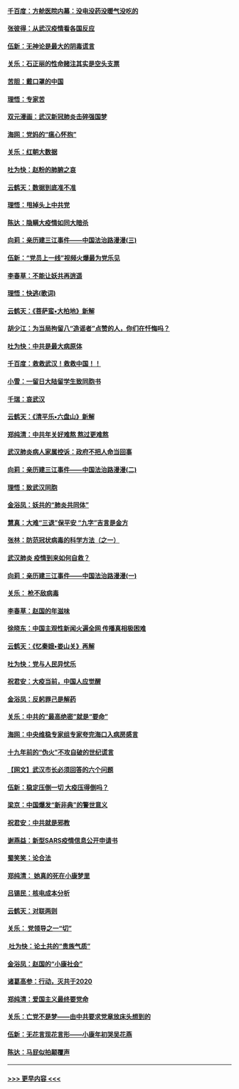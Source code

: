 #### [千百度：方舱医院内幕：没电没药没暖气没吃的](../pages/nsc993/n11850211.md?t=02071322) 
#### [张彼得：从武汉疫情看各国反应](../pages/nsc993/n11850102.md?t=02071322) 
#### [伍新：无神论是最大的阴毒谎言](../pages/nsc993/n11846129.md?t=02071322) 
#### [关乐：石正丽的性命赌注其实是空头支票](../pages/nsc993/n11846109.md?t=02071322) 
#### [苦胆：戴口罩的中国](../pages/nsc993/n11845576.md?t=02071322) 
#### [理悟：专家苦](../pages/nsc993/n11845564.md?t=02071322) 
#### [双元漫画：武汉新冠肺炎击碎强国梦](../pages/nsc993/n11843320.md?t=02071322) 
#### [海网：党妈的“瘟心怀抱”](../pages/nsc993/n11840740.md?t=02071322) 
#### [关乐：红朝大数据](../pages/nsc993/n11840675.md?t=02071322) 
#### [吐为快：赵粉的肺腑之哀](../pages/nsc993/n11840618.md?t=02071322) 
#### [云鹤天：数据到底准不准](../pages/nsc993/n11840325.md?t=02071322) 
#### [理悟：甩掉头上中共党](../pages/nsc993/n11838826.md?t=02071322) 
#### [陈达：隐瞒大疫情如同大暗杀](../pages/nsc993/n11838771.md?t=02071322) 
#### [向莉：亲历建三江事件——中国法治路漫漫(三)](../pages/nsc993/n11831825.md?t=02071322) 
#### [伍新：“党员上一线”视频火爆最为党乐见](../pages/nsc993/n11838200.md?t=02071322) 
#### [李春草：不能让妖共再逍遥](../pages/nsc993/n11838102.md?t=02071322) 
#### [理悟：快逃(歌词)](../pages/nsc993/n11838083.md?t=02071322) 
#### [云鹤天：《菩萨蛮▪大柏地》新解](../pages/nsc993/n11838059.md?t=02071322) 
#### [胡少江：为当局拘留八“造谣者”点赞的人，你们在忏悔吗？](../pages/nsc993/n11836801.md?t=02071322) 
#### [吐为快：中共是最大病原体](../pages/nsc993/n11836748.md?t=02071322) 
#### [千百度：救救武汉！救救中国！！](../pages/nsc993/n11836145.md?t=02071322) 
#### [小雪：一留日大陆留学生致同胞书](../pages/nsc993/n11834624.md?t=02071322) 
#### [千瑞：哀武汉](../pages/nsc993/n11833647.md?t=02071322) 
#### [云鹤天：《清平乐▪六盘山》新解](../pages/nsc993/n11833611.md?t=02071322) 
#### [郑纯清：中共年关好难熬 熬过更难熬](../pages/nsc993/n11833489.md?t=02071322) 
#### [武汉肺炎病人家属控诉：政府不把人命当回事](../pages/nsc993/n11833205.md?t=02071322) 
#### [向莉：亲历建三江事件——中国法治路漫漫(二)](../pages/nsc993/n11829102.md?t=02071322) 
#### [理悟：致武汉同胞](../pages/nsc993/n11831522.md?t=02071322) 
#### [金浴凤：妖共的“肺炎共同体”](../pages/nsc993/n11829448.md?t=02071322) 
#### [慧真：大难“三退”保平安 “九字”吉言是金方](../pages/nsc993/n11829501.md?t=02071322) 
#### [张林：防范冠状病毒的科学方法（之一）](../pages/nsc993/n11828618.md?t=02071322) 
#### [武汉肺炎 疫情到来如何自救？](../pages/nsc993/n11827632.md?t=02071322) 
#### [向莉：亲历建三江事件——中国法治路漫漫(一)](../pages/nsc993/n11827190.md?t=02071322) 
#### [关乐： 枪不敌病毒](../pages/nsc993/n11826746.md?t=02071322) 
#### [李春草：赵国的年滋味](../pages/nsc993/n11826321.md?t=02071322) 
#### [徐晓东：中国主观性新闻火遍全网 传播真相极困难](../pages/nsc993/n11826508.md?t=02071322) 
#### [云鹤天：《忆秦娥▪娄山关》再解](../pages/nsc993/n11824682.md?t=02071322) 
#### [吐为快：党与人民异忧乐](../pages/nsc993/n11824660.md?t=02071322) 
#### [祝君安：大疫当前，中国人应觉醒](../pages/nsc993/n11821946.md?t=02071322) 
#### [金浴凤：反躬罪己是解药](../pages/nsc993/n11820280.md?t=02071322) 
#### [关乐：中共的“最高绝密”就是“要命”](../pages/nsc993/n11816946.md?t=02071322) 
#### [海网：中央维稳专家组专家夸完海口入病房感言](../pages/nsc993/n11815138.md?t=02071322) 
#### [十九年前的“伪火”不攻自破的世纪谎言](../pages/nsc993/n11813238.md?t=02071322) 
#### [【网文】武汉市长必须回答的六个问题](../pages/nsc993/n11813848.md?t=02071322) 
#### [伍新：稳定压倒一切 大疫压得倒吗？](../pages/nsc993/n11812634.md?t=02071322) 
#### [梁京：中国爆发“新非典”的警世意义](../pages/nsc993/n11812554.md?t=02071322) 
#### [祝君安：中共就是邪教](../pages/nsc993/n11812431.md?t=02071322) 
#### [谢燕益：新型SARS疫情信息公开申请书](../pages/nsc993/n11808840.md?t=02071322) 
#### [蜀笑笑：论合法](../pages/nsc993/n11808064.md?t=02071322) 
#### [郑纯清： 她真的死在小康梦里](../pages/nsc993/n11806623.md?t=02071322) 
#### [吕锡民：核电成本分析](../pages/nsc993/n11806284.md?t=02071322) 
#### [云鹤天：对联两则](../pages/nsc993/n11805957.md?t=02071322) 
#### [关乐： 党领导之一“切”](../pages/nsc993/n11804505.md?t=02071322) 
#### [ 吐为快：论土共的“贵族气质”](../pages/nsc993/n11804490.md?t=02071322) 
#### [金浴凤：赵国的“小康社会”](../pages/nsc993/n11804452.md?t=02071322) 
#### [诸葛高参：行动，灭共于2020](../pages/nsc993/n11804120.md?t=02071322) 
#### [郑纯清：爱国主义最终要党命](../pages/nsc993/n11802197.md?t=02071322) 
#### [关乐：亡党不是梦——由中共要求党章放床头想到的](../pages/nsc993/n11802156.md?t=02071322) 
#### [伍新：无花言现花言形——小康年初哭吴花燕](../pages/nsc993/n11800044.md?t=02071322) 
#### [陈达：马屁似拍颠覆声](../pages/nsc993/n11800010.md?t=02071322) 

----
#### [ >>> 更早内容 <<< ](../indexes/nsc993-earlier.md)
